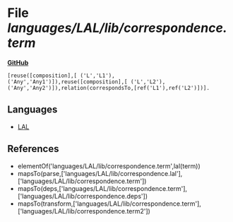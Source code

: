 # File _languages/LAL/lib/correspondence.term_
**[GitHub](https://github.com/softlang/yas/blob/master/languages/LAL/lib/correspondence.term)**
```
[reuse([composition],[ ('L','L1'), ('Any','Any1')]),reuse([composition],[ ('L','L2'), ('Any','Any2')]),relation(correspondsTo,[ref('L1'),ref('L2')])].
```

## Languages
* [LAL](../languages/LAL.md)

## References
* elementOf('languages/LAL/lib/correspondence.term',lal(term))
* mapsTo(parse,['languages/LAL/lib/correspondence.lal'],['languages/LAL/lib/correspondence.term'])
* mapsTo(deps,['languages/LAL/lib/correspondence.term'],['languages/LAL/lib/correspondence.deps'])
* mapsTo(transform,['languages/LAL/lib/correspondence.term'],['languages/LAL/lib/correspondence.term2'])

